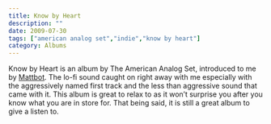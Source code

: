 ```yaml
---
title: Know by Heart
description: ""
date: 2009-07-30
tags: ["american analog set","indie","know by heart"]
category: Albums
---
```


Know by Heart is an album by The American Analog Set, introduced to me by <a href="http://www.asstastic.org/">Mattbot</a>. The lo-fi sound caught on right away with me especially with the aggressively named first track and the less than aggressive sound that came with it. This album is great to relax to as it won’t surprise you after you know what you are in store for. That being said, it is still a great album to give a listen to.
